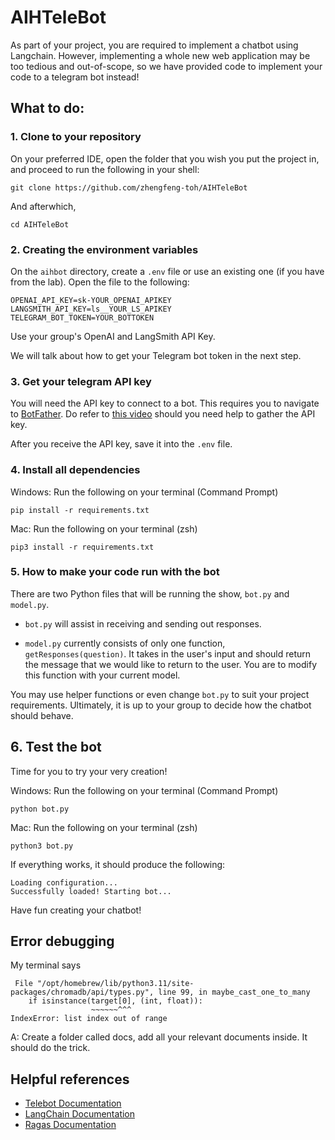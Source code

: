 # AIHTeleBot

As part of your project, you are required to implement a chatbot using Langchain. However, implementing a whole new web application may be too tedious and out-of-scope, so we have provided code to implement your code to a telegram bot instead!

## What to do: 

### 1. Clone to your repository

On your preferred IDE, open the folder that you wish you put the project in, and proceed to run the following in your shell:

```
git clone https://github.com/zhengfeng-toh/AIHTeleBot
```

And afterwhich,

```
cd AIHTeleBot
```

### 2. Creating the environment variables

On the `aihbot` directory, create a `.env` file or use an existing one (if you have from the lab). Open the file to the following:

```
OPENAI_API_KEY=sk-YOUR_OPENAI_APIKEY
LANGSMITH_API_KEY=ls__YOUR_LS_APIKEY
TELEGRAM_BOT_TOKEN=YOUR_BOTTOKEN
```

Use your group's OpenAI and LangSmith API Key.

We will talk about how to get your Telegram bot token in the next step.

### 3. Get your telegram API key

You will need the API key to connect to a bot. This requires you to navigate to [BotFather](https://t.me/BotFather). Do refer to [this video](https://www.youtube.com/watch?v=aNmRNjME6mE&ab_channel=SmartBotsLand) should you need help to gather the API key.

After you receive the API key, save it into the `.env` file.

### 4. Install all dependencies

Windows: 
Run the following on your terminal (Command Prompt)

```
pip install -r requirements.txt
```

Mac: Run the following on your terminal (zsh)
```
pip3 install -r requirements.txt
```

### 5. How to make your code run with the bot

There are two Python files that will be running the show, `bot.py` and `model.py`.

- `bot.py` will assist in receiving and sending out responses. 

- `model.py` currently consists of only one function, `getResponses(question)`. It takes in the user's input and should return the message that we would like to return to the user. You are to modify this function with your current model. 

You may use helper functions or even change `bot.py` to suit your project requirements. Ultimately, it is up to your group to decide how the chatbot should behave. 

## 6. Test the bot

Time for you to try your very creation!

Windows: Run the following on your terminal (Command Prompt)
```
python bot.py
```

Mac: Run the following on your terminal (zsh)
```
python3 bot.py
```

If everything works, it should produce the following:
```
Loading configuration...
Successfully loaded! Starting bot...
```

Have fun creating your chatbot!


## Error debugging

My terminal says
```
 File "/opt/homebrew/lib/python3.11/site-packages/chromadb/api/types.py", line 99, in maybe_cast_one_to_many
    if isinstance(target[0], (int, float)):
                  ~~~~~~^^^
IndexError: list index out of range
```

A: Create a folder called docs, add all your relevant documents inside. It should do the trick.

## Helpful references
- [Telebot Documentation](https://pypi.org/project/pyTelegramBotAPI/)
- [LangChain Documentation](https://python.langchain.com/docs/get_started/introduction)
- [Ragas Documentation](https://python.langchain.com/docs/get_started/introduction](https://docs.ragas.io/en/stable/)https://docs.ragas.io/en/stable/)
